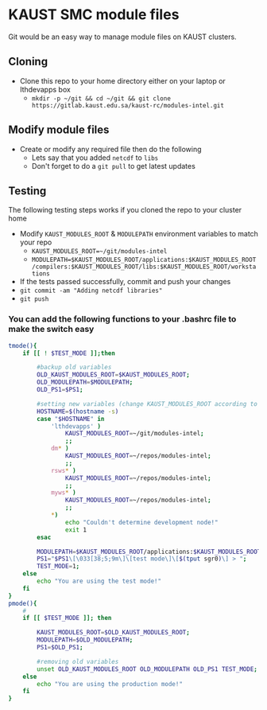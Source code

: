 # KAUST SMC module files
Git would be an easy way to manage module files on KAUST clusters.

## Cloning
* Clone this repo to your home directory either on your laptop or lthdevapps box
  * `mkdir -p ~/git && cd ~/git && git clone https://gitlab.kaust.edu.sa/kaust-rc/modules-intel.git`

## Modify module files
* Create or modify any required file then do the following
  * Lets say that you added `netcdf` to `libs`
  * Don't forget to do a `git pull` to get latest updates

## Testing
The following testing steps works if you cloned the repo to your cluster home
  * Modify `KAUST_MODULES_ROOT` & `MODULEPATH` environment variables to match your repo
    * `KAUST_MODULES_ROOT=~/git/modules-intel`
    * `MODULEPATH=$KAUST_MODULES_ROOT/applications:$KAUST_MODULES_ROOT/compilers:$KAUST_MODULES_ROOT/libs:$KAUST_MODULES_ROOT/workstations`
  * If the tests passed successfully, commit and push your changes
  * `git commit -am "Adding netcdf libraries"`
  * `git push`

### You can add the following functions to your .bashrc file to make the switch easy
```bash
tmode(){
    if [[ ! $TEST_MODE ]];then

        #backup old variables
        OLD_KAUST_MODULES_ROOT=$KAUST_MODULES_ROOT;
        OLD_MODULEPATH=$MODULEPATH;
        OLD_PS1=$PS1;

        #setting new variables (change KAUST_MODULES_ROOT according to your cloned modules path and the used cluster)
        HOSTNAME=$(hostname -s)
        case "$HOSTNAME" in
            'lthdevapps' )
                KAUST_MODULES_ROOT=~/git/modules-intel;
                ;;
            dm* )
                KAUST_MODULES_ROOT=~/repos/modules-intel;
                ;;
            rsws* )
                KAUST_MODULES_ROOT=~/repos/modules-intel;
                ;;
            myws* )
                KAUST_MODULES_ROOT=~/repos/modules-intel;
                ;;
            *)
                echo "Couldn't determine development node!"
                exit 1
        esac

        MODULEPATH=$KAUST_MODULES_ROOT/applications:$KAUST_MODULES_ROOT/compilers:$KAUST_MODULES_ROOT/libs:$KAUST_MODULES_ROOT/sets;
        PS1="$PS1\[\033[38;5;9m\]\[test mode\]\[$(tput sgr0)\] > ";
        TEST_MODE=1;
    else
        echo "You are using the test mode!"
    fi
}
pmode(){
    #
    if [[ $TEST_MODE ]]; then

        KAUST_MODULES_ROOT=$OLD_KAUST_MODULES_ROOT;
        MODULEPATH=$OLD_MODULEPATH;
        PS1=$OLD_PS1;

        #removing old variables
        unset OLD_KAUST_MODULES_ROOT OLD_MODULEPATH OLD_PS1 TEST_MODE;
    else
        echo "You are using the production mode!"
    fi
}
```
